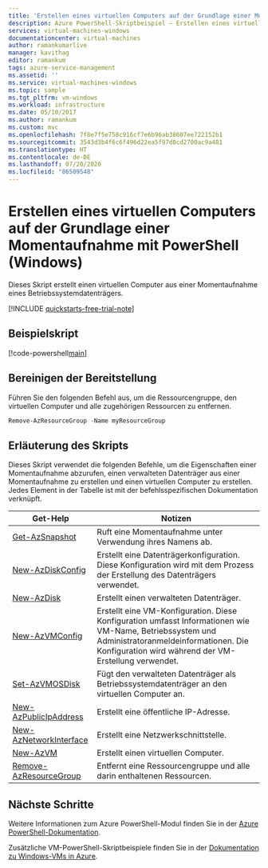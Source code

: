 ```yaml
---
title: 'Erstellen eines virtuellen Computers auf der Grundlage einer Momentaufnahme (Windows): PowerShell-Beispiel'
description: Azure PowerShell-Skriptbeispiel – Erstellen eines virtuellen Computers aus einer Momentaufnahme
services: virtual-machines-windows
documentationcenter: virtual-machines
author: ramankumarlive
manager: kavithag
editor: ramankum
tags: azure-service-management
ms.assetid: ''
ms.service: virtual-machines-windows
ms.topic: sample
ms.tgt_pltfrm: vm-windows
ms.workload: infrastructure
ms.date: 05/10/2017
ms.author: ramankum
ms.custom: mvc
ms.openlocfilehash: 7f8e7f5e758c916cf7e6b96ab38607ee722152b1
ms.sourcegitcommit: 3543d3b4f6c6f496d22ea5f97d8cd2700ac9a481
ms.translationtype: HT
ms.contentlocale: de-DE
ms.lasthandoff: 07/20/2020
ms.locfileid: "86509548"
---
```

# <a name="create-a-virtual-machine-from-a-snapshot-with-powershell-windows"></a>Erstellen eines virtuellen Computers auf der Grundlage einer Momentaufnahme mit PowerShell (Windows)

Dieses Skript erstellt einen virtuellen Computer aus einer Momentaufnahme eines Betriebssystemdatenträgers. 

[!INCLUDE [quickstarts-free-trial-note](../../../includes/quickstarts-free-trial-note.md)]

 

## <a name="sample-script"></a>Beispielskript

[!code-powershell[main](../../../powershell_scripts/virtual-machine/create-vm-from-snapshot/create-vm-from-snapshot.ps1 "Create VM from managed os disk")]

## <a name="clean-up-deployment"></a>Bereinigen der Bereitstellung 

Führen Sie den folgenden Befehl aus, um die Ressourcengruppe, den virtuellen Computer und alle zugehörigen Ressourcen zu entfernen.

```powershell
Remove-AzResourceGroup -Name myResourceGroup
```

## <a name="script-explanation"></a>Erläuterung des Skripts

Dieses Skript verwendet die folgenden Befehle, um die Eigenschaften einer Momentaufnahme abzurufen, einen verwalteten Datenträger aus einer Momentaufnahme zu erstellen und einen virtuellen Computer zu erstellen. Jedes Element in der Tabelle ist mit der befehlsspezifischen Dokumentation verknüpft.

| Get-Help | Notizen |
|---|---|
| [Get-AzSnapshot](/powershell/module/az.compute/get-azsnapshot) | Ruft eine Momentaufnahme unter Verwendung ihres Namens ab. |
| [New-AzDiskConfig](/powershell/module/az.compute/new-azdiskconfig) | Erstellt eine Datenträgerkonfiguration. Diese Konfiguration wird mit dem Prozess der Erstellung des Datenträgers verwendet. |
| [New-AzDisk](/powershell/module/az.compute/new-azdisk) | Erstellt einen verwalteten Datenträger. |
| [New-AzVMConfig](/powershell/module/az.compute/new-azvmconfig) | Erstellt eine VM-Konfiguration. Diese Konfiguration umfasst Informationen wie VM-Name, Betriebssystem und Administratoranmeldeinformationen. Die Konfiguration wird während der VM-Erstellung verwendet. |
| [Set-AzVMOSDisk](/powershell/module/az.compute/set-azvmosdisk) | Fügt den verwalteten Datenträger als Betriebssystemdatenträger an den virtuellen Computer an. |
| [New-AzPublicIpAddress](/powershell/module/az.network/new-azpublicipaddress) | Erstellt eine öffentliche IP-Adresse. |
| [New-AzNetworkInterface](/powershell/module/az.network/new-aznetworkinterface) | Erstellt eine Netzwerkschnittstelle. |
| [New-AzVM](/powershell/module/az.compute/new-azvm) | Erstellt einen virtuellen Computer. |
|[Remove-AzResourceGroup](/powershell/module/az.resources/remove-azresourcegroup) | Entfernt eine Ressourcengruppe und alle darin enthaltenen Ressourcen. |

## <a name="next-steps"></a>Nächste Schritte

Weitere Informationen zum Azure PowerShell-Modul finden Sie in der [Azure PowerShell-Dokumentation](/powershell/azure/overview).

Zusätzliche VM-PowerShell-Skriptbeispiele finden Sie in der [Dokumentation zu Windows-VMs in Azure](../windows/powershell-samples.md?toc=%2fazure%2fvirtual-machines%2fwindows%2ftoc.json).
